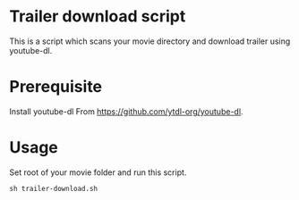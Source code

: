 # Trailer download script
This is a script which scans your movie directory and download trailer using youtube-dl.

# Prerequisite
Install youtube-dl
From https://github.com/ytdl-org/youtube-dl.

# Usage
Set root of your movie folder and run this script.
```
sh trailer-download.sh
````
